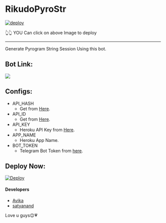 # RikudoPyroStr

[![deploy](https://telegra.ph/file/4f3dee3a87e98d9b6a901.jpg)](https://heroku.com/deploy?template=https://github.com/AvikaTrivedi/RikudoPyroStr)

👆👆
YOU Can click on above Image to deploy 
________

Generate Pyrogram String Session Using this bot.

## Bot Link:
<a href="https://t.me/pyrogram_string_genrobot"><img src="https://img.shields.io/badge/Telegram-Bot-blue.svg?logo=telegram"></a>

## Configs:
- API_HASH
  - Get from [Here](https://my.telegram.org).
- API_ID
  - Get from [Here](https://my.telegram.org).
- API_KEY
  - Heroku API Key from [Here](https://dashboard.heroku.com/account).
- APP_NAME
  - Heroku App Name.
- BOT_TOKEN
  - Telegram Bot Token from [here](https://t.me/BotFather).

## Deploy Now:
[![Deploy](https://www.herokucdn.com/deploy/button.svg)](https://heroku.com/deploy?template=https://github.com/utkarsh212646/pyrogramstringgenbot)


#### Developers
- [Avika](https://t.me/avika_5555)
- [satyanand](https://t.me/satyanandatripathi)

Love u guys😉💗
